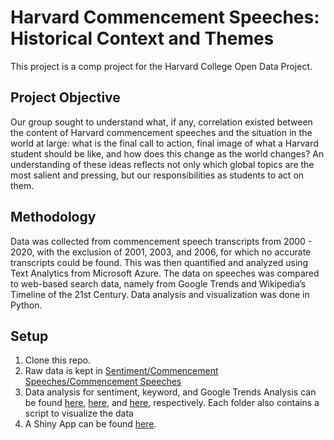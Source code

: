# Harvard Commencement Speeches: Historical Context and Themes
This project is a comp project for the Harvard College Open Data Project.

## Project Objective
Our group sought to understand what, if any, correlation existed between the content of Harvard commencement speeches and the situation in the world at large: what is the final call to action, final image of what a Harvard student should be like, and how does this change as the world changes?  An understanding of these ideas reflects not only which global topics are the most salient and pressing, but our responsibilities as students to act on them. 

## Methodology
Data was collected from commencement speech transcripts from 2000 - 2020, with the exclusion of 2001, 2003, and 2006, for which no accurate transcripts could be found. This was then quantified and analyzed using Text Analytics from Microsoft Azure. The data on speeches was compared to web-based search data, namely from Google Trends and Wikipedia’s Timeline of the 21st Century. Data analysis and visualization was done in Python.

## Setup
1. Clone this repo.
2. Raw data is kept in [Sentiment/Commencement Speeches/Commencement Speeches](https://github.com/Someone-1243/HODP-Commencement-Speeches-Project/tree/master/Sentiment/Commencement%20Speeches/Commencement%20Speeches)
3. Data analysis for sentiment, keyword, and Google Trends Analysis can be found [here](https://github.com/Someone-1243/HODP-Commencement-Speeches-Project/tree/master/Sentiment), [here](https://github.com/Someone-1243/HODP-Commencement-Speeches-Project/tree/master/Key%20Phrase%20Data), and [here](https://github.com/Someone-1243/HODP-Commencement-Speeches-Project/tree/master/Correlations), respectively. Each folder also contains a script to visualize the data
4. A Shiny App can be found [here](https://github.com/Someone-1243/HODP-Commencement-Speeches-Project/tree/master/Shiny-Web-App). 
